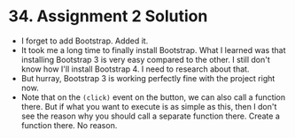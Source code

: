 # 34. Assignment 2 Solution
- I forget to add Bootstrap. Added it.
- It took me a long time to finally install Bootstrap. What I learned was that installing Bootstrap 3 is very easy compared to the other. I still don't know how I'll install Bootstrap 4. I need to research about that.
- But hurray, Bootstrap 3 is working perfectly fine with the project right now.
- Note that on the `(click)` event on the button, we can also call a function there. But if what you want to execute is as simple as this, then I don't see the reason why you should call a separate function there. Create a function there. No reason. 